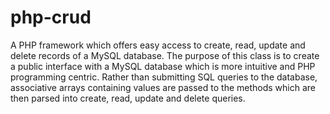 php-crud
========

A PHP framework which offers easy access to create, read, update and delete records of a MySQL database. The purpose of this class is to create a public interface with a MySQL database which is more intuitive and PHP programming centric. Rather than submitting SQL queries to the database, associative arrays containing values are passed to the methods which are then parsed into create, read, update and delete queries.
